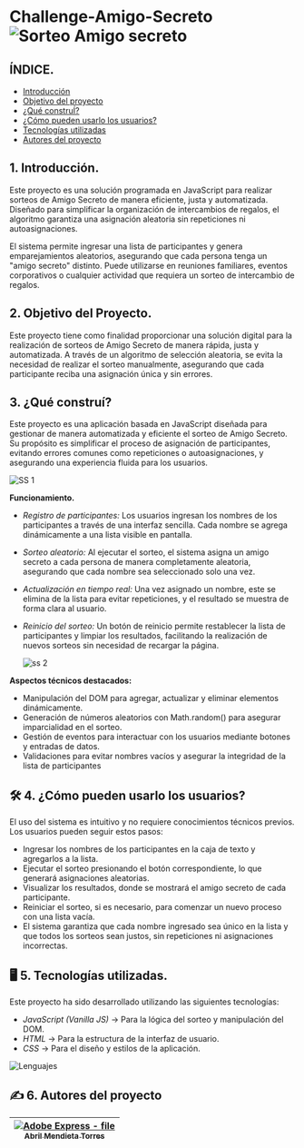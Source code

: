 # Challenge-Amigo-Secreto![Sorteo Amigo secreto](https://github.com/user-attachments/assets/633f95bb-991a-4e05-b2de-f0c49182f927)

## ÍNDICE.

* [Introducción](#)
* [Objetivo del proyecto](#)
* [¿Qué construÍ?](#)
* [¿Cómo pueden usarlo los usuarios?](#)
* [Tecnologías utilizadas](#)
* [Autores del proyecto](#)

## 1. Introducción.
Este proyecto es una solución programada en JavaScript para realizar sorteos de Amigo Secreto de manera eficiente, justa y automatizada. Diseñado para simplificar la organización de intercambios de regalos, el algoritmo garantiza una asignación aleatoria sin repeticiones ni autoasignaciones.

El sistema permite ingresar una lista de participantes y genera emparejamientos aleatorios, asegurando que cada persona tenga un "amigo secreto" distinto. Puede utilizarse en reuniones familiares, eventos corporativos o cualquier actividad que requiera un sorteo de intercambio de regalos.

## 2. Objetivo del Proyecto.
Este proyecto tiene como finalidad proporcionar una solución digital para la realización de sorteos de Amigo Secreto de manera rápida, justa y automatizada. A través de un algoritmo de selección aleatoria, se evita la necesidad de realizar el sorteo manualmente, asegurando que cada participante reciba una asignación única y sin errores.


## 3. ¿Qué construí?
Este proyecto es una aplicación basada en JavaScript diseñada para gestionar de manera automatizada y eficiente el sorteo de Amigo Secreto. Su propósito es simplificar el proceso de asignación de participantes, evitando errores comunes como repeticiones o autoasignaciones, y asegurando una experiencia fluida para los usuarios.

![SS 1](https://github.com/user-attachments/assets/16533c4b-cbf2-42aa-aec0-edb72c3f7b95)

**Funcionamiento.**
* *Registro de participantes:* Los usuarios ingresan los nombres de los participantes a través de una interfaz sencilla. Cada nombre se agrega dinámicamente a una lista visible en pantalla.
  
* *Sorteo aleatorio:* Al ejecutar el sorteo, el sistema asigna un amigo secreto a cada persona de manera completamente aleatoria, asegurando que cada nombre sea seleccionado solo una vez.
  
* *Actualización en tiempo real:* Una vez asignado un nombre, este se elimina de la lista para evitar repeticiones, y el resultado se muestra de forma clara al usuario.
  
* *Reinicio del sorteo:* Un botón de reinicio permite restablecer la lista de participantes y limpiar los resultados, facilitando la realización de nuevos sorteos sin necesidad de recargar la página.

   ![ss 2](https://github.com/user-attachments/assets/d76a87bb-ef77-4139-9694-96566a3ad5c7)

**Aspectos técnicos destacados:**
* Manipulación del DOM para agregar, actualizar y eliminar elementos dinámicamente.
* Generación de números aleatorios con Math.random() para asegurar imparcialidad en el sorteo.
* Gestión de eventos para interactuar con los usuarios mediante botones y entradas de datos.
* Validaciones para evitar nombres vacíos y asegurar la integridad de la lista de participantes

## 🛠 **4. ¿Cómo pueden usarlo los usuarios?**
El uso del sistema es intuitivo y no requiere conocimientos técnicos previos. Los usuarios pueden seguir estos pasos:

* Ingresar los nombres de los participantes en la caja de texto y agregarlos a la lista.
* Ejecutar el sorteo presionando el botón correspondiente, lo que generará asignaciones aleatorias.
* Visualizar los resultados, donde se mostrará el amigo secreto de cada participante.
* Reiniciar el sorteo, si es necesario, para comenzar un nuevo proceso con una lista vacía.
* El sistema garantiza que cada nombre ingresado sea único en la lista y que todos los sorteos sean justos, sin repeticiones ni asignaciones incorrectas.

## 🖥 5. Tecnologías utilizadas.
Este proyecto ha sido desarrollado utilizando las siguientes tecnologías:

* *JavaScript (Vanilla JS)* → Para la lógica del sorteo y manipulación del DOM.
* *HTML* → Para la estructura de la interfaz de usuario.
* *CSS* → Para el diseño y estilos de la aplicación.


![Lenguajes](https://github.com/user-attachments/assets/1747583d-0f16-4fd2-a45d-d3b4fe23644a)

## ✍️ 6. Autores del proyecto

| [ ![Adobe Express - file](https://github.com/user-attachments/assets/9e4b609d-949e-4bf1-bcd4-0d2a2e58ee3f)<br><sub>Abril Mendieta Torres</sub>](https://github.com/Abril-Mendieta) | 
| :---: | 






